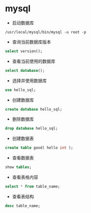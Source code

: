 # mysql

+ 启动数据库
```shell
/usr/local/mysql/bin/mysql -u root -p
```

+ 查询当前数据库版本
```sql
select version();
```

+ 查看当前使用的数据库
```sql
select database();
```

+ 选择并使用数据库
```sql
use hello_sql;
```

+ 创建数据库
```sql
create database hello_sql;
```

+ 删除数据库
```sql
drop database hello_sql;
```

+ 创建数据表
```sql
create table good( hello int );
```

+ 查看数据表
```sql
show tables;
```

+ 查看表格内容
```sql
select * from table_name;
```

+ 查看表结构
```sql
desc table_name;
```

